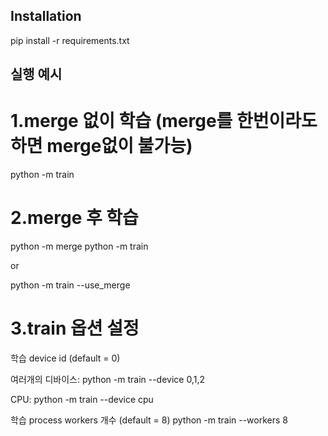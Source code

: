 ## Installation
pip install -r requirements.txt


## 실행 예시
# 1.merge 없이 학습 (merge를 한번이라도 하면 merge없이 불가능)
python -m train


# 2.merge 후 학습
python -m merge
python -m train

or

python -m train --use_merge

# 3.train 옵션 설정
학습 device id (default = 0)

여러개의 디바이스:
python -m train --device 0,1,2

CPU:
python -m train --device cpu

학습 process workers 개수 (default = 8)
python -m train --workers 8
